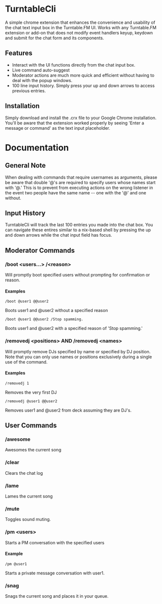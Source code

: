 # TurntableCli

A simple chrome extension that enhances the convenience and usability of the chat text input box in the Turntable.FM UI. Works with any Turntable.FM extension or add-on that does not modify event handlers keyup, keydown and submit for the chat form and its components.

## Features
+	Interact with the UI functions directly from the chat input box.
+	Live command auto-suggest
+	Moderator actions are much more quick and efficient without having to deal with the popup windows.
+	100 line input history. Simply press your up and down arrows to access previous entries. 

## Installation

Simply download and install the .crx file to your Google Chrome installation. You'll be aware that the extension worked properly by seeing 'Enter a message or command' as the text input placeholder.

# Documentation

## General Note

When dealing with commands that require usernames as arguments, please be aware that double '@'s are required to specify users whose names start with '@.' This is to prevent from executing actions on the wrong listener in the event two people have the same name -- one with the '@' and one without.

## Input History

TurntableCli will track the last 100 entries you made into the chat box. You can navigate these entires similar to a nix-based shell by pressing the up and down arrows while the chat input field has focus.

## Moderator Commands

### /boot \<users...\> /\<reason\>

Will promptly boot specified users without prompting for confirmation or reason.

#### Examples

	/boot @user1 @@user2

Boots user1 and @user2 without a specified reason

	/boot @user1 @@user2 /Stop spamming.

Boots user1 and @user2 with a specified reason of 'Stop spamming.'

### /removedj \<positions\> AND /removedj \<names\>

Will promptly remove DJs specified by name or specified by DJ position. Note that you can only use names or positions exclusively during a single use of the command.

#### Examples

	/removedj 1

Removes the very first DJ

	/removedj @user1 @@user2

Removes user1 and @user2 from deck assuming they are DJ's.

## User Commands

### /awesome

Awesomes the current song

### /clear

Clears the chat log

### /lame

Lames the current song

### /mute

Toggles sound muting.

### /pm \<users\>

Starts a PM conversation with the specified users

#### Example

	/pm @user1

Starts a private message conversation with user1.

### /snag

Snags the current song and places it in your queue.